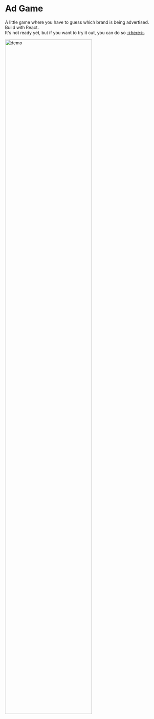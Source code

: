 # Ad Game

A little game where you have to guess which brand is being advertised. Build with React. <br/>
It's not ready yet, but if you want to try it out, you can do so [->here<-](https://adgame-21084.web.app).

<img src="https://user-images.githubusercontent.com/25958978/222397092-82f8946f-0f32-4593-9a95-dc71bdcb9987.png" width="75%" alt="demo">
